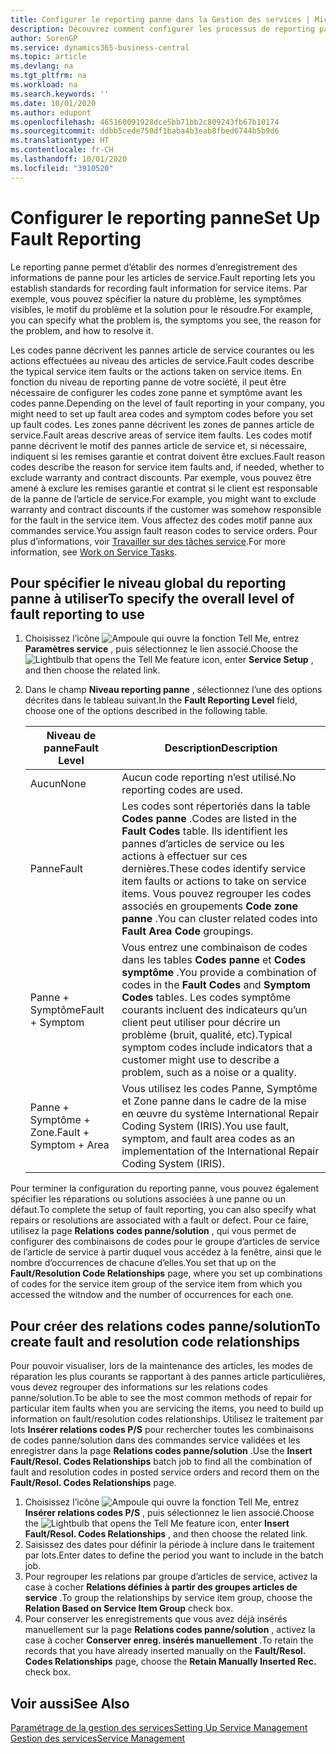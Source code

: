 ```yaml
---
title: Configurer le reporting panne dans la Gestion des services | Microsoft Docs
description: Découvrez comment configurer les processus de reporting panne.
author: SorenGP
ms.service: dynamics365-business-central
ms.topic: article
ms.devlang: na
ms.tgt_pltfrm: na
ms.workload: na
ms.search.keywords: ''
ms.date: 10/01/2020
ms.author: edupont
ms.openlocfilehash: 465160091928dce5bb71bb2c809243fb67b10174
ms.sourcegitcommit: ddbb5cede750df1baba4b3eab8fbed6744b5b9d6
ms.translationtype: HT
ms.contentlocale: fr-CH
ms.lasthandoff: 10/01/2020
ms.locfileid: "3910520"
---
```

# <a name="set-up-fault-reporting"></a><span data-ttu-id="1408f-103">Configurer le reporting panne</span><span class="sxs-lookup"><span data-stu-id="1408f-103">Set Up Fault Reporting</span></span>
<span data-ttu-id="1408f-104">Le reporting panne permet d’établir des normes d’enregistrement des informations de panne pour les articles de service.</span><span class="sxs-lookup"><span data-stu-id="1408f-104">Fault reporting lets you establish standards for recording fault information for service items.</span></span> <span data-ttu-id="1408f-105">Par exemple, vous pouvez spécifier la nature du problème, les symptômes visibles, le motif du problème et la solution pour le résoudre.</span><span class="sxs-lookup"><span data-stu-id="1408f-105">For example, you can specify what the problem is, the symptoms you see, the reason for the problem, and how to resolve it.</span></span>  

<span data-ttu-id="1408f-106">Les codes panne décrivent les pannes article de service courantes ou les actions effectuées au niveau des articles de service.</span><span class="sxs-lookup"><span data-stu-id="1408f-106">Fault codes describe the typical service item faults or the actions taken on service items.</span></span> <span data-ttu-id="1408f-107">En fonction du niveau de reporting panne de votre société, il peut être nécessaire de configurer les codes zone panne et symptôme avant les codes panne.</span><span class="sxs-lookup"><span data-stu-id="1408f-107">Depending on the level of fault reporting in your company, you might need to set up fault area codes and symptom codes before you set up fault codes.</span></span> <span data-ttu-id="1408f-108">Les zones panne décrivent les zones de pannes article de service.</span><span class="sxs-lookup"><span data-stu-id="1408f-108">Fault areas descrive areas of service item faults.</span></span> <span data-ttu-id="1408f-109">Les codes motif panne décrivent le motif des pannes article de service et, si nécessaire, indiquent si les remises garantie et contrat doivent être exclues.</span><span class="sxs-lookup"><span data-stu-id="1408f-109">Fault reason codes describe the reason for service item faults and, if needed, whether to exclude warranty and contract discounts.</span></span> <span data-ttu-id="1408f-110">Par exemple, vous pouvez être amené à exclure les remises garantie et contrat si le client est responsable de la panne de l’article de service.</span><span class="sxs-lookup"><span data-stu-id="1408f-110">For example, you might want to exclude warranty and contract discounts if the customer was somehow responsible for the fault in the service item.</span></span> <span data-ttu-id="1408f-111">Vous affectez des codes motif panne aux commandes service.</span><span class="sxs-lookup"><span data-stu-id="1408f-111">You assign fault reason codes to service orders.</span></span> <span data-ttu-id="1408f-112">Pour plus d’informations, voir [Travailler sur des tâches service](service-how-to-work-on-service-tasks.md).</span><span class="sxs-lookup"><span data-stu-id="1408f-112">For more information, see [Work on Service Tasks](service-how-to-work-on-service-tasks.md).</span></span>  

## <a name="to-specify-the-overall-level-of-fault-reporting-to-use"></a><span data-ttu-id="1408f-113">Pour spécifier le niveau global du reporting panne à utiliser</span><span class="sxs-lookup"><span data-stu-id="1408f-113">To specify the overall level of fault reporting to use</span></span>
1. <span data-ttu-id="1408f-114">Choisissez l’icône ![Ampoule qui ouvre la fonction Tell Me](media/ui-search/search_small.png "Dites-moi ce que vous voulez faire"), entrez **Paramètres service** , puis sélectionnez le lien associé.</span><span class="sxs-lookup"><span data-stu-id="1408f-114">Choose the ![Lightbulb that opens the Tell Me feature](media/ui-search/search_small.png "Tell me what you want to do") icon, enter **Service Setup** , and then choose the related link.</span></span>
2. <span data-ttu-id="1408f-115">Dans le champ **Niveau reporting panne** , sélectionnez l’une des options décrites dans le tableau suivant.</span><span class="sxs-lookup"><span data-stu-id="1408f-115">In the **Fault Reporting Level** field, choose one of the options described in the following table.</span></span>  

    |<span data-ttu-id="1408f-116">**Niveau de panne**</span><span class="sxs-lookup"><span data-stu-id="1408f-116">**Fault Level**</span></span>|<span data-ttu-id="1408f-117">**Description**</span><span class="sxs-lookup"><span data-stu-id="1408f-117">**Description**</span></span>|  
    |------------|-------------|  
    |<span data-ttu-id="1408f-118">Aucun</span><span class="sxs-lookup"><span data-stu-id="1408f-118">None</span></span> | <span data-ttu-id="1408f-119">Aucun code reporting n’est utilisé.</span><span class="sxs-lookup"><span data-stu-id="1408f-119">No reporting codes are used.</span></span>|  
    |<span data-ttu-id="1408f-120">Panne</span><span class="sxs-lookup"><span data-stu-id="1408f-120">Fault</span></span> | <span data-ttu-id="1408f-121">Les codes sont répertoriés dans la table **Codes panne** .</span><span class="sxs-lookup"><span data-stu-id="1408f-121">Codes are listed in the **Fault Codes** table.</span></span> <span data-ttu-id="1408f-122">Ils identifient les pannes d’articles de service ou les actions à effectuer sur ces dernières.</span><span class="sxs-lookup"><span data-stu-id="1408f-122">These codes identify service item faults or actions to take on service items.</span></span> <span data-ttu-id="1408f-123">Vous pouvez regrouper les codes associés en groupements **Code zone panne** .</span><span class="sxs-lookup"><span data-stu-id="1408f-123">You can cluster related codes into **Fault Area Code** groupings.</span></span>|  
    |<span data-ttu-id="1408f-124">Panne + Symptôme</span><span class="sxs-lookup"><span data-stu-id="1408f-124">Fault + Symptom</span></span> | <span data-ttu-id="1408f-125">Vous entrez une combinaison de codes dans les tables **Codes panne** et **Codes symptôme** .</span><span class="sxs-lookup"><span data-stu-id="1408f-125">You provide a combination of codes in the **Fault Codes** and **Symptom Codes** tables.</span></span> <span data-ttu-id="1408f-126">Les codes symptôme courants incluent des indicateurs qu’un client peut utiliser pour décrire un problème (bruit, qualité, etc).</span><span class="sxs-lookup"><span data-stu-id="1408f-126">Typical symptom codes include indicators that a customer might use to describe a problem, such as a noise or a quality.</span></span>|  
    |<span data-ttu-id="1408f-127">Panne + Symptôme + Zone.</span><span class="sxs-lookup"><span data-stu-id="1408f-127">Fault + Symptom + Area</span></span> | <span data-ttu-id="1408f-128">Vous utilisez les codes Panne, Symptôme et Zone panne dans le cadre de la mise en œuvre du système International Repair Coding System (IRIS).</span><span class="sxs-lookup"><span data-stu-id="1408f-128">You use fault, symptom, and fault area codes as an implementation of the International Repair Coding System (IRIS).</span></span>|  

<span data-ttu-id="1408f-129">Pour terminer la configuration du reporting panne, vous pouvez également spécifier les réparations ou solutions associées à une panne ou un défaut.</span><span class="sxs-lookup"><span data-stu-id="1408f-129">To complete the setup of fault reporting, you can also specify what repairs or resolutions are associated with a fault or defect.</span></span> <span data-ttu-id="1408f-130">Pour ce faire, utilisez la page **Relations codes panne/solution** , qui vous permet de configurer des combinaisons de codes pour le groupe d’articles de service de l’article de service à partir duquel vous accédez à la fenêtre, ainsi que le nombre d’occurrences de chacune d’elles.</span><span class="sxs-lookup"><span data-stu-id="1408f-130">You set that up on the **Fault/Resolution Code Relationships** page, where you set up combinations of codes for the service item group of the service item from which you accessed the witndow and the number of occurrences for each one.</span></span>

## <a name="to-create-fault-and-resolution-code-relationships"></a><span data-ttu-id="1408f-131">Pour créer des relations codes panne/solution</span><span class="sxs-lookup"><span data-stu-id="1408f-131">To create fault and resolution code relationships</span></span>
<!--this needs to go in a working with topic-->
<span data-ttu-id="1408f-132">Pour pouvoir visualiser, lors de la maintenance des articles, les modes de réparation les plus courants se rapportant à des pannes article particulières, vous devez regrouper des informations sur les relations codes panne/solution.</span><span class="sxs-lookup"><span data-stu-id="1408f-132">To be able to see the most common methods of repair for particular item faults when you are servicing the items, you need to build up information on fault/resolution codes relationships.</span></span> <span data-ttu-id="1408f-133">Utilisez le traitement par lots **Insérer relations codes P/S** pour rechercher toutes les combinaisons de codes panne/solution dans des commandes service validées et les enregistrer dans la page **Relations codes panne/solution** .</span><span class="sxs-lookup"><span data-stu-id="1408f-133">Use the **Insert Fault/Resol. Codes Relationships** batch job to find all the combination of fault and resolution codes in posted service orders and record them on the **Fault/Resol. Codes Relationships** page.</span></span>

1. <span data-ttu-id="1408f-134">Choisissez l’icône ![Ampoule qui ouvre la fonction Tell Me](media/ui-search/search_small.png "Dites-moi ce que vous voulez faire"), entrez **Insérer relations codes P/S** , puis sélectionnez le lien associé.</span><span class="sxs-lookup"><span data-stu-id="1408f-134">Choose the ![Lightbulb that opens the Tell Me feature](media/ui-search/search_small.png "Tell me what you want to do") icon, enter **Insert Fault/Resol. Codes Relationships** , and then choose the related link.</span></span>  
2. <span data-ttu-id="1408f-135">Saisissez des dates pour définir la période à inclure dans le traitement par lots.</span><span class="sxs-lookup"><span data-stu-id="1408f-135">Enter dates to define the period you want to include in the batch job.</span></span>  
3. <span data-ttu-id="1408f-136">Pour regrouper les relations par groupe d’articles de service, activez la case à cocher **Relations définies à partir des groupes articles de service** .</span><span class="sxs-lookup"><span data-stu-id="1408f-136">To group the relationships by service item group, choose the **Relation Based on Service Item Group** check box.</span></span>  
4. <span data-ttu-id="1408f-137">Pour conserver les enregistrements que vous avez déjà insérés manuellement sur la page **Relations codes panne/solution** , activez la case à cocher **Conserver enreg. insérés manuellement** .</span><span class="sxs-lookup"><span data-stu-id="1408f-137">To retain the records that you have already inserted manually on the **Fault/Resol. Codes Relationships** page, choose the **Retain Manually Inserted Rec.** check box.</span></span>  

## <a name="see-also"></a><span data-ttu-id="1408f-138">Voir aussi</span><span class="sxs-lookup"><span data-stu-id="1408f-138">See Also</span></span>
[<span data-ttu-id="1408f-139">Paramétrage de la gestion des services</span><span class="sxs-lookup"><span data-stu-id="1408f-139">Setting Up Service Management</span></span>](service-setup-service.md)  
[<span data-ttu-id="1408f-140">Gestion des services</span><span class="sxs-lookup"><span data-stu-id="1408f-140">Service Management</span></span>](service-service.md)  
